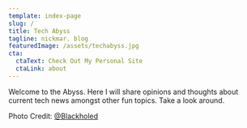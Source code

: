 ```yaml
---
template: index-page
slug: /
title: Tech Abyss
tagline: nickmar. blog
featuredImage: /assets/techabyss.jpg
cta:
  ctaText: Check Out My Personal Site
  ctaLink: about
---
```

Welcome to the Abyss. Here I will share opinions and thoughts about current tech news amongst other fun topics. Take a look around.

P﻿hoto Credit: [@Blackholed](https://twitter.com/blackholed/status/1542213588903153669)